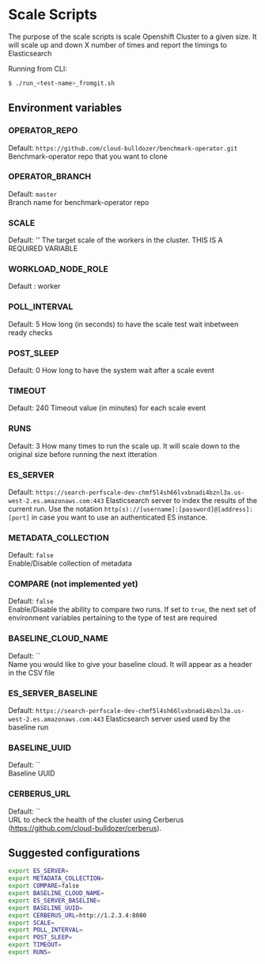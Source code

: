 # Scale Scripts

The purpose of the scale scripts is scale Openshift Cluster to a given size.
It will scale up and down X number of times and report the timings to 
Elasticsearch

Running from CLI:

```sh
$ ./run_<test-name>_fromgit.sh 
```

## Environment variables

### OPERATOR_REPO
Default: `https://github.com/cloud-bulldozer/benchmark-operator.git`  
Benchmark-operator repo that you want to clone

### OPERATOR_BRANCH
Default: `master`     
Branch name for benchmark-operator repo

### SCALE
Default: ''
The target scale of the workers in the cluster. THIS IS A REQUIRED VARIABLE

### WORKLOAD_NODE_ROLE 
Default : worker

### POLL_INTERVAL
Default: 5
How long (in seconds) to have the scale test wait inbetween ready checks

### POST_SLEEP
Default: 0
How long to have the system wait after a scale event

### TIMEOUT
Default: 240
Timeout value (in minutes) for each scale event

### RUNS
Default: 3
How many times to run the scale up. It will scale down to the original size before running the next itteration

### ES_SERVER
Default: `https://search-perfscale-dev-chmf5l4sh66lvxbnadi4bznl3a.us-west-2.es.amazonaws.com:443`
Elasticsearch server to index the results of the current run. Use the notation `http(s)://[username]:[password]@[address]:[port]` in case you want to use an authenticated ES instance.

### METADATA_COLLECTION
Default: `false`   
Enable/Disable collection of metadata

### COMPARE (not implemented yet)
Default: `false`   
Enable/Disable the ability to compare two runs. If set to `true`, the next set of environment variables pertaining to the type of test are required

### BASELINE_CLOUD_NAME
Default: ``    
Name you would like to give your baseline cloud. It will appear as a header in the CSV file

### ES_SERVER_BASELINE 
Default: `https://search-perfscale-dev-chmf5l4sh66lvxbnadi4bznl3a.us-west-2.es.amazonaws.com:443`
Elasticsearch server used used by the baseline run 

### BASELINE_UUID
Default: ``   
Baseline UUID 

### CERBERUS_URL
Default: ``     
URL to check the health of the cluster using Cerberus (https://github.com/cloud-bulldozer/cerberus).

## Suggested configurations

```sh
export ES_SERVER=
export METADATA_COLLECTION=
export COMPARE=false
export BASELINE_CLOUD_NAME=
export ES_SERVER_BASELINE=
export BASELINE_UUID=
export CERBERUS_URL=http://1.2.3.4:8080
export SCALE=
export POLL_INTERVAL=
export POST_SLEEP=
export TIMEOUT=
export RUNS=
```
